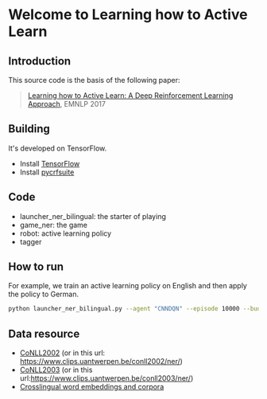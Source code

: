 # Welcome to Learning how to Active Learn

 ## Introduction

 This source code is the basis of the following paper:
 > [Learning how to Active Learn: A Deep Reinforcement Learning Approach](http://people.eng.unimelb.edu.au/tcohn/papers/emnlp17pal.pdf), EMNLP 2017

 ## Building

 It's developed on TensorFlow.
 - Install [TensorFlow](https://www.tensorflow.org/)
 - Install [pycrfsuite](https://python-crfsuite.readthedocs.io/en/latest/index.html)


 ## Code

 - launcher_ner_bilingual: the starter of playing
 - game_ner: the game
 - robot: active learning policy
 - tagger

## How to run

For example, we train an active learning policy on English and then apply the policy to German.

```sh
python launcher_ner_bilingual.py --agent "CNNDQN" --episode 10000 --budget 1000 --train "en.train;en.testa;en.testb;en.emb;en.model.saved" --test "de.train;de.testa;de.testb;de.emb;de.model.saved"
```

## Data resource

- [CoNLL2002](http://www.cnts.ua.ac.be/conll2002/ner/) (or in this url: https://www.clips.uantwerpen.be/conll2002/ner/)
- [CoNLL2003](http://www.cnts.ua.ac.be/conll2003/ner/) (or in this url:https://www.clips.uantwerpen.be/conll2003/ner/)
- [Crosslingual word embeddings and corpora](http://128.2.220.95/multilingual/data)

